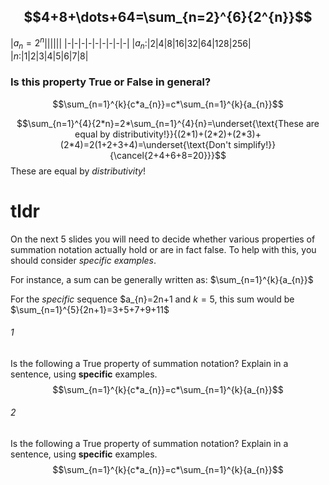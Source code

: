 ## $$4+8+\dots+64=\sum_{n=2}^{6}{2^{n}}$$
|$a_n=2^n$||||||
|-|-|-|-|-|-|-|-|-|
|$a_n$:|2|4|8|16|32|64|128|256|
|$n$:|1|2|3|4|5|6|7|8|

### Is this property True or False in general?
$$\sum_{n=1}^{k}{c*a_{n}}=c*\sum_{n=1}^{k}{a_{n}}$$


$$\sum_{n=1}^{4}{2*n}=2*\sum_{n=1}^{4}{n}=\underset{\text{These are equal by distributivity!}}{(2*1)+(2*2)+(2*3)+(2*4)=2(1+2+3+4)=\underset{\text{Don't simplify!}}{\cancel{2+4+6+8=20}}}$$
These are equal by _distributivity_!





# tldr
On the next 5 slides you will need to decide whether various properties of summation notation actually hold or are in fact false. To help with this, you should consider *specific examples*.

For instance, a sum can be generally written as: $\sum_{n=1}^{k}{a_{n}}$

For the *specific* sequence $a_{n}=2n+1 and $k=5$, this sum would be $\sum_{n=1}^{5}{2n+1}=3+5+7+9+11$

###### 1
Is the following a True property of summation notation? Explain in a sentence, using **specific** examples.
$$\sum_{n=1}^{k}{c*a_{n}}=c*\sum_{n=1}^{k}{a_{n}}$$
###### 2
Is the following a True property of summation notation? Explain in a sentence, using **specific** examples.
$$\sum_{n=1}^{k}{c*a_{n}}=c*\sum_{n=1}^{k}{a_{n}}$$